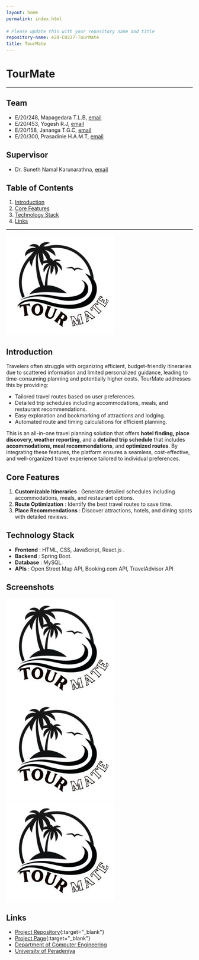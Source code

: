 ```yaml
---
layout: home
permalink: index.html

# Please update this with your repository name and title
repository-name: e20-CO227-TourMate
title: TourMate
---
```


[comment]: # "This is the standard layout for the project, but you can clean this and use your own template"

# TourMate

---

## Team
-  E/20/248, Mapagedara T.L.B, [email](mailto:e20248@eng.pdn.ac.lk)
-  E/20/453, Yogesh R.J, [email](mailto:e20453@eng.pdn.ac.lk)
-  E/20/158, Jananga T.G.C, [email](mailto:e20158@eng.pdn.ac.lk)
-  E/20/300, Prasadinie H.A.M.T, [email](mailto:e20300@eng.pdn.ac.lk)

## Supervisor
-  Dr. Suneth Namal Karunarathna, [email](mailto:namal@eng.pdn.ac.lk)

## Table of Contents
1. [Introduction](#introduction)
2. [Core Features](#core-features)
3. [Technology Stack](#technology-stack)
4. [Links](#links)

---

![Sample Image](./images/logo.jpg)


## Introduction
Travelers often struggle with organizing efficient, budget-friendly itineraries due to scattered information and limited personalized guidance, leading to time-consuming planning and potentially higher costs. TourMate addresses this by providing:
+ Tailored travel routes based on user preferences.
+ Detailed trip schedules including accommodations, meals, and restaurant recommendations.
+ Easy exploration and bookmarking of attractions and lodging.
+ Automated route and timing calculations for efficient planning.
  
This is an all-in-one travel planning solution that offers **hotel finding, place discovery, weather reporting**, and a **detailed trip schedule** that includes **accommodations, meal recommendations**, and **optimized routes**. By integrating these features, the platform ensures a seamless, cost-effective, and well-organized travel experience tailored to individual preferences.

## Core Features
1. **Customizable Itineraries** :
Generate detailed schedules including accommodations, meals, and restaurant options.
2. **Route Optimization** :
Identify the best travel routes to save time.
3. **Place Recommendations** :
Discover attractions, hotels, and dining spots with detailed reviews.

## Technology Stack
+ **Frontend** : HTML, CSS, JavaScript, React.js .
+ **Backend** : Spring Boot.
+ **Database** : MySQL.
+ **APIs** : Open Street Map API, Booking.com API, TravelAdvisor API

## Screenshots
![Sample Image](./images/logo.jpg) ![Sample Image](./images/logo.jpg) ![Sample Image](./images/logo.jpg)

## Links

- [Project Repository](https://github.com/cepdnaclk/e20-CO227-TourMate ){:target="_blank"}
- [Project Page](https://cepdnaclk.github.io/e20-CO227-TourMate){:target="_blank"}
- [Department of Computer Engineering](http://www.ce.pdn.ac.lk/)
- [University of Peradeniya](https://eng.pdn.ac.lk/)


[//]: # (https://github.com/adam-p/markdown-here/wiki/Markdown-Cheatsheet)
